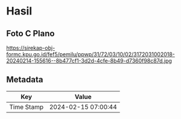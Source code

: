 # Hasil

## Foto C Plano

https://sirekap-obj-formc.kpu.go.id/fef5/pemilu/ppwp/31/72/03/10/02/3172031002018-20240214-155616--8b477cf1-3d2d-4cfe-8b49-d7360f98c87d.jpg


## Metadata

| Key        | Value               |
| ---------- | ------------------- |
| Time Stamp | 2024-02-15 07:00:44 |



